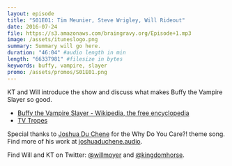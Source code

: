 ```yaml
---
layout: episode
title: "S01E01: Tim Meunier, Steve Wrigley, Will Rideout"
date: 2016-07-24
file: https://s3.amazonaws.com/braingravy.org/Episode+1.mp3
image: /assets/ituneslogo.png
summary: Summary will go here.
duration: "46:04" #audio length in min
length: "66337981" #filesize in bytes
keywords: buffy, vampire, slayer
promo: /assets/promos/S01E01.png
---
```


KT and Will introduce the show and discuss what makes Buffy the Vampire Slayer so good.

- [Buffy the Vampire Slayer - Wikipedia, the free encyclopedia](https://en.wikipedia.org/wiki/Buffy_the_Vampire_Slayer)
- [TV Tropes](http://tvtropes.org/)

Special thanks to [Joshua Du Chene](http://joshuaduchene.audio) for the Why Do You Care?! theme song. Find more of his work at [joshuaduchene.audio](http://joshuaduchene.audio).

Find Will and KT on Twitter: [@willmoyer](https://twitter.com/willmoyer) and [@kingdomhorse](https://twitter.com/kingdomhorse).